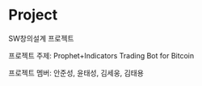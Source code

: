 # Project
SW창의설계 프로젝트

프로젝트 주제: Prophet+Indicators Trading Bot for Bitcoin

프로젝트 멤버: 안준성, 윤태성, 김세웅, 김태용

